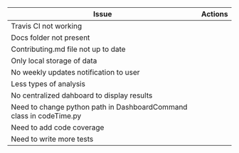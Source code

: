 
| Issue | Actions |
|-----|------|
| Travis CI not working | |
| Docs folder not present | |
| Contributing.md file not up to date| |
| Only local storage of data | |
| No weekly updates notification to user | |
| Less types of analysis | |
| No centralized dahboard to display results | |
| Need to change python path in DashboardCommand class in codeTime.py | |
| Need to add code coverage | |
| Need to write more tests | |
